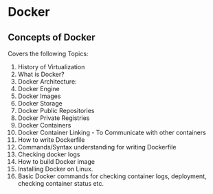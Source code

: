 # Docker
## Concepts of Docker
Covers the following Topics:
1) History of Virtualization
2) What is Docker?
3) Docker Architecture:
4) Docker Engine
5) Docker Images
6) Docker Storage
7) Docker Public Repositories
8) Docker Private Registries
9) Docker Containers
10) Docker Container Linking - To Communicate with other containers
11) How to write Dockerfile
12) Commands/Syntax understanding for writing Dockerfile
13) Checking docker logs
14) How to build Docker image
15) Installing Docker on Linux.
16) Basic Docker commands for checking container logs, deployment, checking container status etc.
